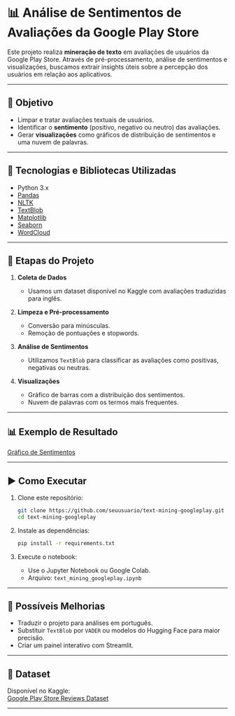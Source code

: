 # 📊 Análise de Sentimentos de Avaliações da Google Play Store

Este projeto realiza **mineração de texto** em avaliações de usuários da Google Play Store. Através de pré-processamento, análise de sentimentos e visualizações, buscamos extrair insights úteis sobre a percepção dos usuários em relação aos aplicativos.

---

## 🎯 Objetivo

- Limpar e tratar avaliações textuais de usuários.
- Identificar o **sentimento** (positivo, negativo ou neutro) das avaliações.
- Gerar **visualizações** como gráficos de distribuição de sentimentos e uma nuvem de palavras.

---

## 🧰 Tecnologias e Bibliotecas Utilizadas

- Python 3.x
- [Pandas](https://pandas.pydata.org/)
- [NLTK](https://www.nltk.org/)
- [TextBlob](https://textblob.readthedocs.io/)
- [Matplotlib](https://matplotlib.org/)
- [Seaborn](https://seaborn.pydata.org/)
- [WordCloud](https://amueller.github.io/word_cloud/)

---

## 📝 Etapas do Projeto

1. **Coleta de Dados**
   - Usamos um dataset disponível no Kaggle com avaliações traduzidas para inglês.

2. **Limpeza e Pré-processamento**
   - Conversão para minúsculas.
   - Remoção de pontuações e stopwords.

3. **Análise de Sentimentos**
   - Utilizamos `TextBlob` para classificar as avaliações como positivas, negativas ou neutras.

4. **Visualizações**
   - Gráfico de barras com a distribuição dos sentimentos.
   - Nuvem de palavras com os termos mais frequentes.

---

## 📊 Exemplo de Resultado

[Gráfico de Sentimentos](https://prnt.sc/0phepBbMXRNX)

---

## ▶️ Como Executar

1. Clone este repositório:
   ```bash
   git clone https://github.com/seuusuario/text-mining-googleplay.git
   cd text-mining-googleplay
   ```

2. Instale as dependências:
   ```bash
   pip install -r requirements.txt
   ```

3. Execute o notebook:
   - Use o Jupyter Notebook ou Google Colab.
   - Arquivo: `text_mining_googleplay.ipynb`

---

## 🧠 Possíveis Melhorias

- Traduzir o projeto para análises em português.
- Substituir `TextBlob` por `VADER` ou modelos do Hugging Face para maior precisão.
- Criar um painel interativo com Streamlit.

---

## 📌 Dataset

Disponível no Kaggle:  
[Google Play Store Reviews Dataset](https://www.kaggle.com/datasets/lava18/google-play-store-apps)

---
